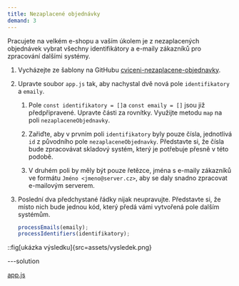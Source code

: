 ```yaml
---
title: Nezaplacené objednávky
demand: 3
---
```


Pracujete na velkém e-shopu a vaším úkolem je z nezaplacených objednávek vybrat všechny identifikátory a e-maily zákazníků pro zpracování dalšími systémy.

1. Vycházejte ze šablony na GitHubu [cviceni-nezaplacene-objednavky](https://github.com/Czechitas-podklady-WEB/cviceni-nezaplacene-objednavky).

1. Upravte soubor `app.js` tak, aby nachystal dvě nová pole `identifikatory` a `emaily`.

   1. Pole `const identifikatory = []`a `const emaily = []` jsou již předpřipravené. Upravte části za rovnítky. Využijte metodu `map` na poli `nezaplaceneObjednavky`.

   1. Zařiďte, aby v prvním poli `identifikatory` byly pouze čísla, jednotlivá `id` z původního pole `nezaplaceneObjednavky`. Představte si, že čísla bude zpracovávat skladový systém, který je potřebuje přesně v této podobě.

   1. V druhém poli by měly být pouze řetězce, jména s e-maily zákazníků ve formátu `Jméno <jmeno@server.cz>`, aby se daly snadno zpracovat e-mailovým serverem.

1. Poslední dva předchystané řádky nijak neupravujte. Představte si, že místo nich bude jednou kód, který předá vámi vytvořená pole dalším systémům.

   ```js
   processEmails(emaily);
   processIdentifiers(identifikatory);
   ```

::fig[ukázka výsledku]{src=assets/vysledek.png}

---solution

[app.js](https://github.com/Czechitas-podklady-WEB/cviceni-nezaplacene-objednavky/blob/reseni/app.js)
